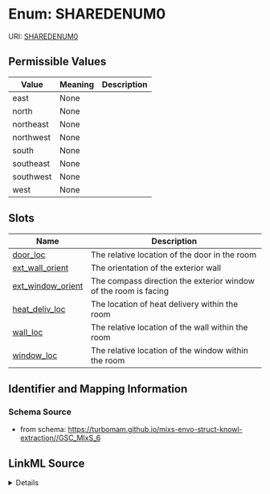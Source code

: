 # Enum: SHAREDENUM0



URI: [SHAREDENUM0](SHAREDENUM0)

## Permissible Values

| Value | Meaning | Description |
| --- | --- | --- |
| east | None |  |
| north | None |  |
| northeast | None |  |
| northwest | None |  |
| south | None |  |
| southeast | None |  |
| southwest | None |  |
| west | None |  |




## Slots

| Name | Description |
| ---  | --- |
| [door_loc](door_loc.md) | The relative location of the door in the room |
| [ext_wall_orient](ext_wall_orient.md) | The orientation of the exterior wall |
| [ext_window_orient](ext_window_orient.md) | The compass direction the exterior window of the room is facing |
| [heat_deliv_loc](heat_deliv_loc.md) | The location of heat delivery within the room |
| [wall_loc](wall_loc.md) | The relative location of the wall within the room |
| [window_loc](window_loc.md) | The relative location of the window within the room |






## Identifier and Mapping Information







### Schema Source


* from schema: https://turbomam.github.io/mixs-envo-struct-knowl-extraction//GSC_MIxS_6




## LinkML Source

<details>
```yaml
name: SHARED_ENUM_0
from_schema: https://turbomam.github.io/mixs-envo-struct-knowl-extraction//GSC_MIxS_6
rank: 1000
permissible_values:
  east:
    text: east
  north:
    text: north
  northeast:
    text: northeast
  northwest:
    text: northwest
  south:
    text: south
  southeast:
    text: southeast
  southwest:
    text: southwest
  west:
    text: west

```
</details>

